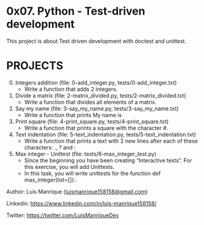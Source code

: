 # 0x07. Python - Test-driven development
This project is about Test driven development with doctest and unittest.
# PROJECTS
0. Integers addition (file: 0-add_integer.py, tests/0-add_integer.txt)
	- Write a function that adds 2 integers.
1. Divide a matrix (file: 2-matrix_divided.py, tests/2-matrix_divided.txt)
	- Write a function that divides all elements of a matrix.
2. Say my name (file: 3-say_my_name.py, tests/3-say_my_name.txt)
	- Write a function that prints My name is <first name> <last name>
3. Print square (file: 4-print_square.py, tests/4-print_square.txt)
	- Write a function that prints a square with the character #.
4. Text indentation (file: 5-text_indentation.py, tests/5-text_indentation.txt)
	- Write a function that prints a text with 2 new lines after each of these characters: ., ? and :
5. Max integer - Unittest (file: tests/6-max_integer_test.py)
	- Since the beginning you have been creating “Interactive tests”. For this exercise, you will add Unittests.
	- In this task, you will write unittests for the function def max_integer(list=[]):.


Author: Luis Manrique (luismanrique158158@gmail.com)

Linkedin: https://www.linkedin.com/in/luis-manrique158158/

Twitter: https://twitter.com/LuisManriqueDev
